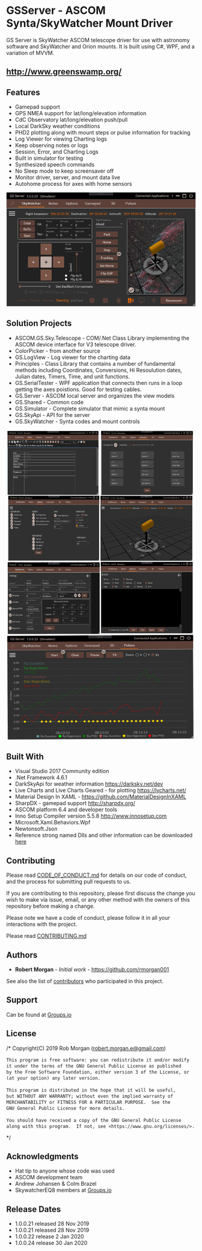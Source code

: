 # GSServer - ASCOM Synta/SkyWatcher Mount Driver
GS Server is SkyWatcher ASCOM telescope driver for use with astronomy software and SkyWatcher and Orion mounts.  It is built using C#, WPF, and a variation of MVVM.

## http://www.greenswamp.org/

## Features

* Gamepad support
* GPS NMEA support for lat/long/elevation information
* CdC Observatory lat/long/elevation push/pull
* Local DarkSky weather conditions
* PHD2 plotting along with mount steps or pulse information for tracking
* Log Viewer for viewing Charting logs
* Keep observing notes or logs
* Session, Error, and Charting Logs
* Built in simulator for testing
* Synthesized speech commands
* No Sleep mode to keep screensaver off
* Monitor driver, server, and mount data live
* Autohome process for axes with home sensors

![Alt text](Docs/gsserver2.jpg?raw=true "GSServer")

## Solution Projects

* ASCOM.GS.Sky.Telescope - COM/.Net Class Library implementing the ASCOM device interface for V3 telescope driver.
* ColorPicker - from another source
* GS.LogView - Log viewer for the charting data
* Principles - Class Library that contains a number of fundamental methods including Coordinates, Conversions, Hi Resoulution dates,               Julian dates, Timers, Time, and unit functions.
* GS.SerialTester - WPF application that connects then runs in a loop getting the axes poistions.  Good for testing cables.
* GS.Server - ASCOM local server and organizes the view models 
* GS.Shared - Common code
* GS.Simulator - Complete simulator that mimic a synta mount
* GS.SkyApi - API for the server
* GS.SkyWatcher - Synta codes and mount controls

![Alt text](Docs/GSScreens.jpg?raw=true "GSScreens")

## Built With

* Visual Studio 2017 Community edition
* .Net Framework 4.6.1
* DarkSkyApi for weather information https://darksky.net/dev
* Live Charts and Live Charts Geared - for plotting https://lvcharts.net/
* Material Design In XAML - https://github.com/MaterialDesignInXAML
* SharpDX - gamepad support http://sharpdx.org/
* ASCOM platform 6.4 and developer tools
* Inno Setup Compiler version 5.5.8 http://www.innosetup.com
* Microsoft.Xaml.Behaviors.Wpf
* Newtonsoft.Json
* Reference strong named Dlls and other information can be downloaded [here](https://drive.google.com/open?id=13nAFTjvD_HTZVNBRV0BwxsHk0EmJ1ayi)

## Contributing

Please read [CODE_OF_CONDUCT.md](https://github.com/rmorgan001/GSServer/blob/master/Docs/CODE_OF_CONDUCT.md) for details on our code of conduct, and the process for submitting pull requests to us.

If you are contributing to this repository, please first discuss the change you wish to make via issue,
email, or any other method with the owners of this repository before making a change. 

Please note we have a code of conduct, please follow it in all your interactions with the project.

Please read [CONTRIBUTING.md](https://github.com/rmorgan001/GSServer/blob/master/Docs/CONTRIBUTING.md)

## Authors

* **Robert Morgan** - *Initial work* - https://github.com/rmorgan001

See also the list of [contributors](https://github.com/your/project/contributors) who participated in this project.

## Support

Can be found at [Groups.io](https://groups.io/g/GSS)

## License

/* 
    Copyright(C) 2019  Rob Morgan (robert.morgan.e@gmail.com)

    This program is free software: you can redistribute it and/or modify
    it under the terms of the GNU General Public License as published
    by the Free Software Foundation, either version 3 of the License, or
    (at your option) any later version.

    This program is distributed in the hope that it will be useful,
    but WITHOUT ANY WARRANTY; without even the implied warranty of
    MERCHANTABILITY or FITNESS FOR A PARTICULAR PURPOSE.  See the
    GNU General Public License for more details.

    You should have received a copy of the GNU General Public License
    along with this program.  If not, see <https://www.gnu.org/licenses/>.
 */

## Acknowledgments

* Hat tip to anyone whose code was used
* ASCOM development team
* Andrew Johansen & Colm Brazel
* SkywatcherEQ8 members at [Groups.io](https://groups.io/g/SkywatcherEQ8)

## Release Dates

* 1.0.0.21 released 28 Nov 2019
* 1.0.0.21 released 28 Nov 2019
* 1.0.0.22 release 2 Jan 2020
* 1.0.0.24 release 30 Jan 2020

